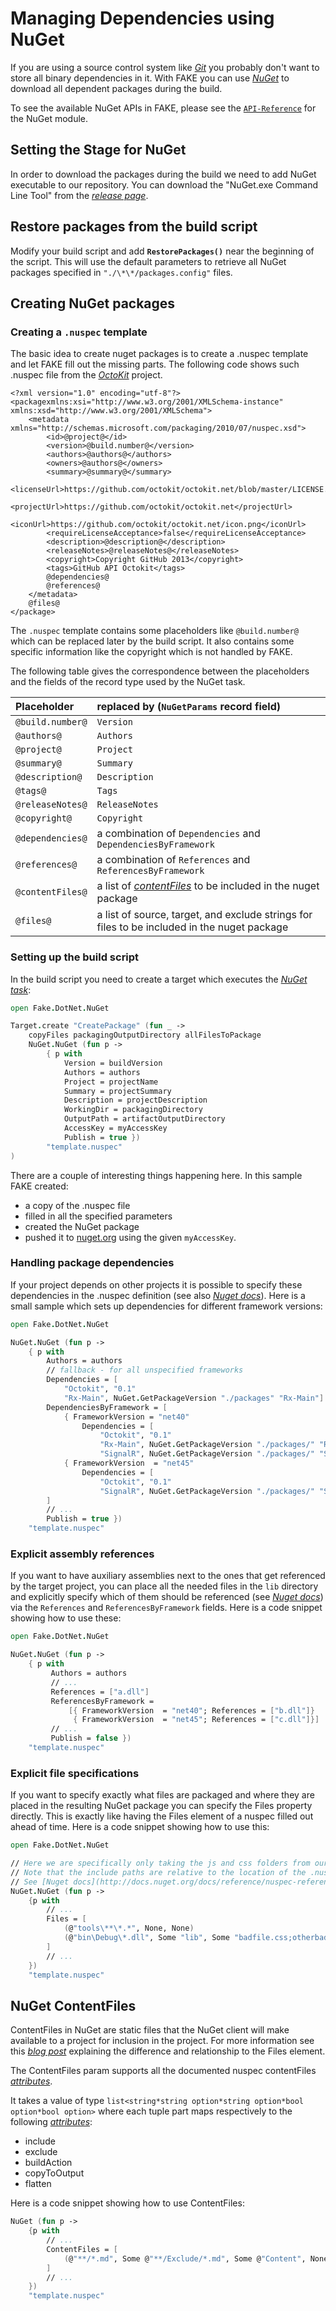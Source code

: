 # Managing Dependencies using NuGet

If you are using a source control system like [*Git*](http://git-scm.com/) you probably don't want to store all binary dependencies in it.
With FAKE you can use [*NuGet*](http://nuget.org/) to download all dependent packages during the build.

To see the available NuGet APIs in FAKE, please see the [`API-Reference`]({{root}}reference/fake-dotnet-nuget.html) for the NuGet module.

## Setting the Stage for NuGet

In order to download the packages during the build we need to add NuGet executable to our repository.
You can download the "NuGet.exe Command Line Tool" from the [*release page*](https://github.com/NuGet/Home/releases).

## Restore packages from the build script

Modify your build script and add **`RestorePackages()`** near the beginning of the script.
This will use the default parameters to retrieve all NuGet packages specified in `"./\*\*/packages.config"` files.

## Creating NuGet packages

### Creating a `.nuspec` template

The basic idea to create nuget packages is to create a .nuspec template and let FAKE fill out the missing parts.
The following code shows such .nuspec file from the [*OctoKit*](https://github.com/octokit/octokit.net) project.

```
<?xml version="1.0" encoding="utf-8"?>
<packagexmlns:xsi="http://www.w3.org/2001/XMLSchema-instance" xmlns:xsd="http://www.w3.org/2001/XMLSchema">
    <metadata xmlns="http://schemas.microsoft.com/packaging/2010/07/nuspec.xsd">
        <id>@project@</id>    
        <version>@build.number@</version>    
        <authors>@authors@</authors>
        <owners>@authors@</owners>
        <summary>@summary@</summary>   
        <licenseUrl>https://github.com/octokit/octokit.net/blob/master/LICENSE.txt</licenseUrl>    
        <projectUrl>https://github.com/octokit/octokit.net</projectUrl>
        <iconUrl>https://github.com/octokit/octokit.net/icon.png</iconUrl>   
        <requireLicenseAcceptance>false</requireLicenseAcceptance>    
        <description>@description@</description>    
        <releaseNotes>@releaseNotes@</releaseNotes>
        <copyright>Copyright GitHub 2013</copyright>   
        <tags>GitHub API Octokit</tags>
        @dependencies@
        @references@
    </metadata>
    @files@
</package>
```
The `.nuspec` template contains some placeholders like `@build.number@` which can be replaced later by the build script.
It also contains some specific information like the copyright which is not handled by FAKE.

The following table gives the correspondence between the placeholders and the fields of the record type used by the NuGet task.

Placeholder | replaced by (`NuGetParams` record field)
:--- | :---
`@build.number@` | `Version`
`@authors@` | `Authors`
`@project@` | `Project`
`@summary@` | `Summary`
`@description@` | `Description`
`@tags@` | `Tags`
`@releaseNotes@` | `ReleaseNotes`
`@copyright@` | `Copyright`
`@dependencies@` | a combination of `Dependencies` and `DependenciesByFramework`
`@references@` | a combination of `References` and `ReferencesByFramework`
`@contentFiles@` | a list of [*contentFiles*](https://docs.microsoft.com/en-us/nuget/reference/nuspec#using-the-contentfiles-element-for-content-files) to be included in the nuget package
`@files@` | a list of source, target, and exclude strings for files to be included in the nuget package

### Setting up the build script

In the build script you need to create a target which executes the [*NuGet task*](/reference/fake-dotnet-nuget.html):

```fsharp
open Fake.DotNet.NuGet

Target.create "CreatePackage" (fun _ ->
    copyFiles packagingOutputDirectory allFilesToPackage
    NuGet.NuGet (fun p ->
        { p with
            Version = buildVersion
            Authors = authors
            Project = projectName
            Summary = projectSummary
            Description = projectDescription
            WorkingDir = packagingDirectory
            OutputPath = artifactOutputDirectory
            AccessKey = myAccessKey
            Publish = true })
        "template.nuspec"
)
```

There are a couple of interesting things happening here. In this sample FAKE created:

* a copy of the .nuspec file
* filled in all the specified parameters
* created the NuGet package
* pushed it to [nuget.org](http://www.nuget.org) using the given `myAccessKey`.

### Handling package dependencies

If your project depends on other projects it is possible to specify these dependencies in the .nuspec definition (see also [*Nuget docs*](http://docs.nuget.org/docs/reference/nuspec-reference#Specifying_Dependencies_in_version_2.0_and_above)).
Here is a small sample which sets up dependencies for different framework versions:

```fsharp
open Fake.DotNet.NuGet

NuGet.NuGet (fun p ->
    { p with
        Authors = authors
        // fallback - for all unspecified frameworks
        Dependencies = [
            "Octokit", "0.1"
            "Rx-Main", NuGet.GetPackageVersion "./packages" "Rx-Main"]
        DependenciesByFramework = [
            { FrameworkVersion = "net40"
                Dependencies = [
                    "Octokit", "0.1"
                    "Rx-Main", NuGet.GetPackageVersion "./packages/" "Rx-Main"
                    "SignalR", NuGet.GetPackageVersion "./packages/" "SignalR" ]}
            { FrameworkVersion  = "net45"
                Dependencies = [
                    "Octokit", "0.1"
                    "SignalR", NuGet.GetPackageVersion "./packages/" "SignalR"]}
        ]
        // ...
        Publish = true })
    "template.nuspec"
```

### Explicit assembly references

If you want to have auxiliary assemblies next to the ones that get referenced by the target project, you can place  all the needed files in the `lib` directory and explicitly specify which of them should be referenced (see [*Nuget docs*](http://docs.nuget.org/docs/reference/nuspec-reference#Specifying_Explicit_Assembly_References_in_version_2.5_and_above)) via the `References` and `ReferencesByFramework` fields.
Here is a code snippet showing how to use these:

```fsharp
open Fake.DotNet.NuGet

NuGet.NuGet (fun p ->
    { p with
         Authors = authors
         // ...
         References = ["a.dll"]
         ReferencesByFramework =
             [{ FrameworkVersion  = "net40"; References = ["b.dll"]}
              { FrameworkVersion  = "net45"; References = ["c.dll"]}]
         // ...
         Publish = false })
    "template.nuspec"
```

### Explicit file specifications

If you want to specify exactly what files are packaged and where they are placed in the resulting NuGet package you can specify the Files property directly.  This is exactly like having the Files element of a nuspec filled out ahead of time.
Here is a code snippet showing how to use this:

```fsharp
open Fake.DotNet.NuGet

// Here we are specifically only taking the js and css folders from our project and placing them in matching target folder in the resulting nuspec.
// Note that the include paths are relative to the location of the .nuspec file
// See [Nuget docs](http://docs.nuget.org/docs/reference/nuspec-reference#Specifying_Files_to_Include_in_the_Package) for more detailed examples of how to specify file includes, as this follows the same syntax.
NuGet.NuGet (fun p ->
    {p with
        // ...
        Files = [
            (@"tools\**\*.*", None, None)
            (@"bin\Debug\*.dll", Some "lib", Some "badfile.css;otherbadfile.css")
        ]
        // ...
    })
    "template.nuspec"
```

## NuGet ContentFiles

ContentFiles in NuGet are static files that the NuGet client will make available to a project for inclusion in the project.  For more information see this [*blog post*](https://blog.nuget.org/20160126/nuget-contentFiles-demystified.html) explaining the difference and relationship to the Files element.

The ContentFiles param supports all the documented nuspec contentFiles [*attributes*](https://docs.microsoft.com/en-us/nuget/reference/nuspec#using-the-contentfiles-element-for-content-files).

It takes a value of type `list<string*string option*string option*bool option*bool option>` where each tuple part maps respectively to the following [*attributes*]((https://docs.microsoft.com/en-us/nuget/reference/nuspec#using-the-contentfiles-element-for-content-files)):

* include
* exclude
* buildAction
* copyToOutput
* flatten

Here is a code snippet showing how to use ContentFiles:

```fsharp
NuGet (fun p ->
    {p with
        // ...
        ContentFiles = [
            (@"**/*.md", Some @"**/Exclude/*.md", Some @"Content", None, None)
        ]
        // ...
    })
    "template.nuspec"
```
